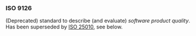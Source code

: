 ### ISO 9126

(Deprecated) standard to describe (and evaluate) _software product quality_.
Has been superseded by [ISO 25010](#term-iso-25010), see below.


